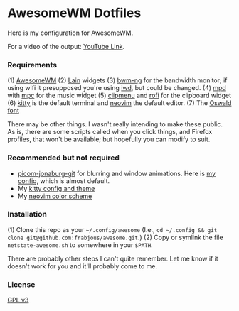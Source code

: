 # AwesomeWM Dotfiles

Here is my configuration for AwesomeWM.

For a video of the output: [YouTube Link](https://www.youtube.com/watch?v=YmlSYy_2CRY).

### Requirements

(1) [AwesomeWM](https://awesomewm.org/)
(2) [Lain](https://github.com/lcpz/lain) widgets
(3) [bwm-ng](https://www.gropp.org/?id=projects&sub=bwm-ng) for the bandwidth monitor; if using wifi it presupposed you're using [iwd](https://iwd.wiki.kernel.org/), but could be changed.
(4) [mpd](https://www.musicpd.org/) with [mpc](https://www.musicpd.org/clients/mpc/) for the music widget
(5) [clipmenu](https://github.com/cdown/clipmenu) and [rofi](https://github.com/davatorium/rofi) for the clipboard widget
(6) [kitty](https://sw.kovidgoyal.net/kitty/) is the default terminal and [neovim](https://neovim.io/) the default editor.
(7) The [Oswald font](https://fonts.google.com/specimen/Oswald)

There may be other things. I wasn't really intending to make these public. As is, there are some scripts called when you click things, and Firefox profiles, that won't be available; but hopefully you can modify to suit.

### Recommended but not required

+ [picom-jonaburg-git](https://github.com/jonaburg/picom) for blurring and window animations. Here is [my config](https://gist.github.com/frabjous/84ca0936309d39f9b796875696998acf), which is almost default.
+ My [kitty config and theme](https://gist.github.com/frabjous/340a339440149758567c3962176ad598)
+ My [neovim color scheme](https://gist.github.com/frabjous/c1abf158657bcc3fc30cfeccb80eb5c0)

### Installation

(1) Clone this repo as your `~/.config/awesome` (I.e., `cd ~/.config && git clone git@github.com:frabjous/awesome.git`.)
(2) Copy or symlink the file `netstate-awesome.sh` to somewhere in your `$PATH`.

There are probably other steps I can't quite remember. Let me know if it doesn't work for you and it'll probably come to me.

### License

[GPL v3](https://www.gnu.org/licenses/gpl-3.0.en.html)
